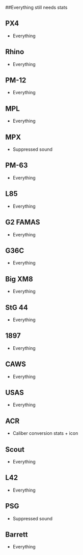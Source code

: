 ##Everything still needs stats

## PX4
- Everything

## Rhino
- Everything

## PM-12
- Everything

## MPL
- Everything

## MPX
- Suppressed sound

## PM-63
- Everything

## L85
- Everything

## G2 FAMAS
- Everything

## G36C
- Everything

## Big XM8
- Everything

## StG 44
- Everything

## 1897
- Everything

## CAWS
- Everything

## USAS
- Everything

## ACR
- Caliber conversion stats + icon

## Scout
- Everything

## L42
- Everything

## PSG
- Suppressed sound

## Barrett
- Everything

